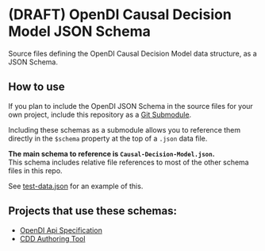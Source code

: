 # (DRAFT) OpenDI Causal Decision Model JSON Schema

Source files defining the OpenDI Causal Decision Model data structure, as a JSON Schema.

## How to use

If you plan to include the OpenDI JSON Schema in the source files for your own project, include this repository as a [Git Submodule](https://git-scm.com/book/en/v2/Git-Tools-Submodules).

Including these schemas as a submodule allows you to reference them directly in the `$schema` property at the top of a `.json` data file.

**The main schema to reference is `Causal-Decision-Model.json`.**  
This schema includes relative file references to most of the other schema files in this repo.

See [test-data.json](./test-data.json) for an example of this.

## Projects that use these schemas:

- [OpenDI Api Specification](https://github.com/opendi-org/api-specification)
- [CDD Authoring Tool](https://github.com/opendi-org/cdd-authoring-tool)
